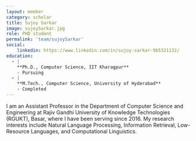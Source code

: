 ```yaml
---
layout: member
category: scholar
title: Sujoy Sarkar
image: sujoySarkar.jpg
role: PHD student
permalink: 'team/sujoySarkar'
social:
    linkedin: https://www.linkedin.com/in/sujoy-sarkar-9b5321132/
education:
  - |
    **Ph.D., Computer Science, IIT Kharagpur**  
    - Pursuing
  - |
    **M.Tech., Computer Science, University of Hyderabad**  
    - Completed
---
```


I am an Assistant Professor in the Department of Computer Science and Engineering at Rajiv Gandhi University of Knowledge Technologies (RGUKT), Basar, where I have been serving since 2016. My research interests include Natural Language Processing, Information Retrieval, Low-Resource Languages, and Computational Linguistics.
